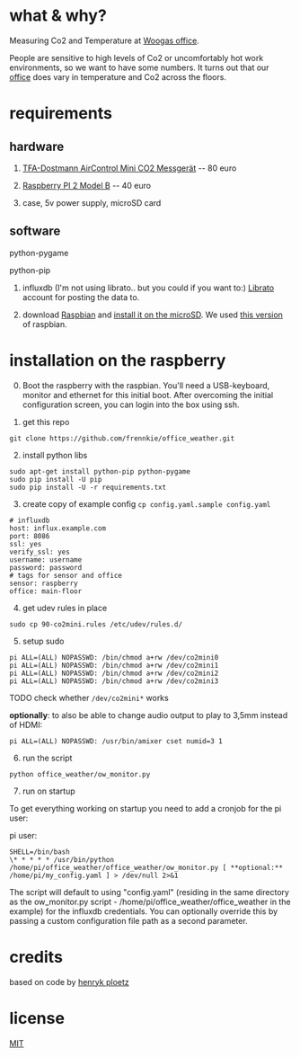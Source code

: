 # what & why?

Measuring Co2 and Temperature at [Woogas office](http://www.wooga.com/jobs/office-tour/).

People are sensitive to high levels of Co2 or uncomfortably hot work environments, so we want to
have some numbers. It turns out that our [office](https://metrics.librato.com/share/dashboards/l7pd2aia) does
vary in temperature and Co2 across the floors.

# requirements

## hardware

1) [TFA-Dostmann AirControl Mini CO2 Messgerät](http://www.amazon.de/dp/B00TH3OW4Q) -- 80 euro

2) [Raspberry PI 2 Model B](http://www.amazon.de/dp/B00T2U7R7I) -- 40 euro

3) case, 5v power supply, microSD card

## software


python-pygame

python-pip


1) influxdb (I'm not using librato.. but you could if you want to:) [Librato](https://www.librato.com) account for posting the data to.

2) download [Raspbian](https://www.raspberrypi.org/downloads/) and [install it on the microSD](https://www.raspberrypi.org/documentation/installation/installing-images/README.md). We used [this version](https://github.com/wooga/office_weather/blob/0da94b4255494ecbcf993ec592988503c6c72629/.gitignore#L2) of raspbian.

# installation on the raspberry

0) Boot the raspberry with the raspbian. You'll need a USB-keyboard, monitor and ethernet for this initial boot. After overcoming the initial configuration screen, you can login into the box using ssh.

1) get this repo
```
git clone https://github.com/frennkie/office_weather.git
```

2) install python libs
```
sudo apt-get install python-pip python-pygame
sudo pip install -U pip
sudo pip install -U -r requirements.txt
```

3) create copy of example config  `cp config.yaml.sample config.yaml`
```
# influxdb
host: influx.example.com
port: 8086
ssl: yes
verify_ssl: yes
username: username
password: password
# tags for sensor and office
sensor: raspberry
office: main-floor
```

4) get udev rules in place
```
sudo cp 90-co2mini.rules /etc/udev/rules.d/
```

5) setup sudo
```
pi ALL=(ALL) NOPASSWD: /bin/chmod a+rw /dev/co2mini0
pi ALL=(ALL) NOPASSWD: /bin/chmod a+rw /dev/co2mini1
pi ALL=(ALL) NOPASSWD: /bin/chmod a+rw /dev/co2mini2
pi ALL=(ALL) NOPASSWD: /bin/chmod a+rw /dev/co2mini3
```

TODO check whether `/dev/co2mini*` works

**optionally**: to also be able to change audio output to play to 3,5mm instead of HDMI:
```
pi ALL=(ALL) NOPASSWD: /usr/bin/amixer cset numid=3 1
```

6) run the script
```
python office_weather/ow_monitor.py
```

7) run on startup

To get everything working on startup you need to add a cronjob for the pi user:

pi user:

```
SHELL=/bin/bash
\* * * * * /usr/bin/python /home/pi/office_weather/office_weather/ow_monitor.py [ **optional:** /home/pi/my_config.yaml ] > /dev/null 2>&1
```

The script will default to using "config.yaml" (residing in the same directory as the
ow_monitor.py script - /home/pi/office_weather/office_weather in the example) for the influxdb credentials.
You can optionally override this by passing a custom configuration file path as a second parameter.

# credits

based on code by [henryk ploetz](https://hackaday.io/project/5301-reverse-engineering-a-low-cost-usb-co-monitor/log/17909-all-your-base-are-belong-to-us)

# license

[MIT](http://opensource.org/licenses/MIT)
